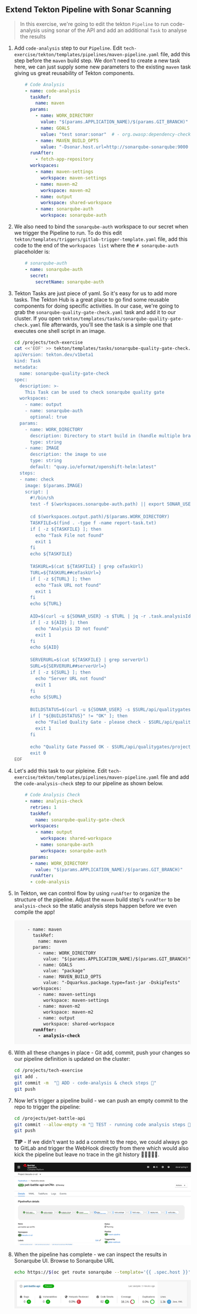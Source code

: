 ## Extend Tekton Pipeline with Sonar Scanning

> In this exercise, we're going to edit the tekton `Pipeline` to run code-analysis using sonar of the API and add an additional `Task` to analyse the results

1. Add `code-analysis` step to our `Pipeline`. Edit `tech-exercise/tekton/templates/pipelines/maven-pipeline.yaml` file, add this step before the `maven` build step. We don't need to create a new task here, we can just supply some new parameters to the existing `maven` task giving us great reusability of Tekton components.

    ```yaml
        # Code Analysis
        - name: code-analysis
          taskRef:
            name: maven
          params:
            - name: WORK_DIRECTORY
              value: "$(params.APPLICATION_NAME)/$(params.GIT_BRANCH)"
            - name: GOALS
              value: "test sonar:sonar"  # - org.owasp:dependency-check-maven:check
            - name: MAVEN_BUILD_OPTS
              value: "-Dsonar.host.url=http://sonarqube-sonarqube:9000 -Dsonar.userHome=/tmp/sonar"
          runAfter:
            - fetch-app-repository
          workspaces:
            - name: maven-settings
              workspace: maven-settings
            - name: maven-m2
              workspace: maven-m2
            - name: output
              workspace: shared-workspace
            - name: sonarqube-auth
              workspace: sonarqube-auth
    ```

2. We also need to bind the `sonarqube-auth` workspace to our secret when we trigger the Pipeline to run. To do this edit `tekton/templates/triggers/gitlab-trigger-template.yaml` file, add this code to the end of the `workspaces list` where the `# sonarqube-auth` placeholder is:

    ```yaml
        # sonarqube-auth
        - name: sonarqube-auth
          secret:
            secretName: sonarqube-auth
    ```

3. Tekton Tasks are just piece of yaml. So it's easy for us to add more tasks. The Tekton Hub is a great place to go find some reusable components for doing specific activities. In our case, we're going to grab the `sonarqube-quality-gate-check.yaml` task and add it to our cluster. If you open `tekton/templates/tasks/sonarqube-quality-gate-check.yaml` file afterwards, you'll see the task is a simple one that executes one shell script in an image.

    ```bash
    cd /projects/tech-exercise
    cat <<'EOF' >> tekton/templates/tasks/sonarqube-quality-gate-check.yaml
    apiVersion: tekton.dev/v1beta1
    kind: Task
    metadata:
      name: sonarqube-quality-gate-check
    spec:
      description: >-
        This Task can be used to check sonarqube quality gate
      workspaces:
        - name: output
        - name: sonarqube-auth
          optional: true
      params:
        - name: WORK_DIRECTORY
          description: Directory to start build in (handle multiple branches)
          type: string
        - name: IMAGE
          description: the image to use
          type: string
          default: "quay.io/eformat/openshift-helm:latest"
      steps:
      - name: check
        image: $(params.IMAGE)
        script: |
          #!/bin/sh
          test -f $(workspaces.sonarqube-auth.path) || export SONAR_USER="$(cat $(workspaces.sonarqube-auth.path)/username):$(cat $(workspaces.sonarqube-auth.path)/password)"
      
          cd $(workspaces.output.path)/$(params.WORK_DIRECTORY)
          TASKFILE=$(find . -type f -name report-task.txt)
          if [ -z ${TASKFILE} ]; then
            echo "Task File not found"
            exit 1
          fi
          echo ${TASKFILE}

          TASKURL=$(cat ${TASKFILE} | grep ceTaskUrl)
          TURL=${TASKURL##ceTaskUrl=}
          if [ -z ${TURL} ]; then
            echo "Task URL not found"
            exit 1
          fi
          echo ${TURL}

          AID=$(curl -u ${SONAR_USER} -s $TURL | jq -r .task.analysisId)
          if [ -z ${AID} ]; then
            echo "Analysis ID not found"
            exit 1
          fi
          echo ${AID}

          SERVERURL=$(cat ${TASKFILE} | grep serverUrl)
          SURL=${SERVERURL##serverUrl=}
          if [ -z ${SURL} ]; then
            echo "Server URL not found"
            exit 1
          fi
          echo ${SURL}

          BUILDSTATUS=$(curl -u ${SONAR_USER} -s $SURL/api/qualitygates/project_status?analysisId=${AID} | jq -r .projectStatus.status)
          if [ "${BUILDSTATUS}" != "OK" ]; then
            echo "Failed Quality Gate - please check - $SURL/api/qualitygates/project_status?analysisId=${AID}"
            exit 1
          fi

          echo "Quality Gate Passed OK - $SURL/api/qualitygates/project_status?analysisId=${AID}"
          exit 0
    EOF
    ```

4. Let's add this task to our pipleine. Edit `tech-exercise/tekton/templates/pipelines/maven-pipeline.yaml` file and add the `code-analysis-check` step to our pipeline as shown below.

    ```yaml
        # Code Analysis Check
        - name: analysis-check
          retries: 1
          taskRef:
            name: sonarqube-quality-gate-check
          workspaces:
            - name: output
              workspace: shared-workspace
            - name: sonarqube-auth
              workspace: sonarqube-auth
          params:
          - name: WORK_DIRECTORY
            value: "$(params.APPLICATION_NAME)/$(params.GIT_BRANCH)"
          runAfter:
          - code-analysis
    ```

5. In Tekton, we can control flow by using `runAfter` to organize the structure of the pipeline. Adjust the `maven` build step's `runAfter` to be `analysis-check` so the static analysis steps happen before we even compile the app!

    <div class="highlight" style="background: #f7f7f7"><pre><code class="language-yaml">
        - name: maven
          taskRef:
            name: maven
          params:
            - name: WORK_DIRECTORY
              value: "$(params.APPLICATION_NAME)/$(params.GIT_BRANCH)"
            - name: GOALS
              value: "package"
            - name: MAVEN_BUILD_OPTS
              value: "-Dquarkus.package.type=fast-jar -DskipTests"
          workspaces:
            - name: maven-settings
              workspace: maven-settings
            - name: maven-m2
              workspace: maven-m2
            - name: output
              workspace: shared-workspace
          <strong>runAfter:
            - analysis-check</strong>
    </code></pre></div>

6. With all these changes in place - Git add, commit, push your changes so our pipeline definition is updated on the cluster:

    ```bash
    cd /projects/tech-exercise
    git add .
    git commit -m  "🥽 ADD - code-analysis & check steps 🥽"
    git push 
    ```

7. Now let's trigger a pipeline build - we can push an empty commit to the repo to trigger the pipeline:

    ```bash
    cd /projects/pet-battle-api
    git commit --allow-empty -m "🧦 TEST - running code analysis steps 🧦"
    git push
    ```

    <p class="warn"><b>TIP</b> - If we didn't want to add a commit to the repo, we could always go to GitLab and trigger the WebHook directly from there which would also kick the pipeline but leave no trace in the git history 🧙‍♀️✨🧙‍♀️.</p>

    ![images/sonar-pb-api-code-quality](images/sonar-pb-api-code-quality.png)

8. When the pipeline has complete - we can inspect the results in Sonarqube UI. Browse to Sonarqube URL

    ```bash
    echo https://$(oc get route sonarqube --template='{{ .spec.host }}' -n ${TEAM_NAME}-ci-cd)
    ```

    ![images/sonar-pb-api.png](images/sonar-pb-api.png)
